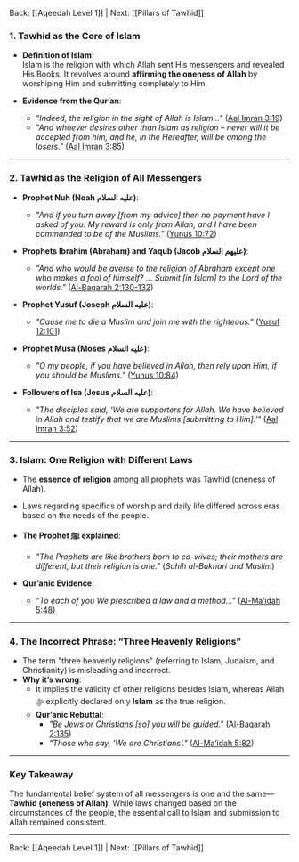 Back: [[Aqeedah Level 1]] | Next: [[Pillars of Tawhid]]

### **1. Tawhid as the Core of Islam**
- **Definition of Islam**:  
  Islam is the religion with which Allah sent His messengers and revealed His Books. It revolves around **affirming the oneness of Allah** by worshiping Him and submitting completely to Him.  

- **Evidence from the Qur’an**:  
  - *"Indeed, the religion in the sight of Allah is Islam..."* ([Aal Imran 3:19](https://quran.com/3/19))  
  - *"And whoever desires other than Islam as religion – never will it be accepted from him, and he, in the Hereafter, will be among the losers."* ([Aal Imran 3:85](https://quran.com/3/85))  

---

### **2. Tawhid as the Religion of All Messengers**
- **Prophet Nuh (Noah عليه السلام)**:  
  - *"And if you turn away [from my advice] then no payment have I asked of you. My reward is only from Allah, and I have been commanded to be of the Muslims."* ([Yunus 10:72](https://quran.com/10/72))  

- **Prophets Ibrahim (Abraham) and Yaqub (Jacob عليهم السلام)**:  
  - *"And who would be averse to the religion of Abraham except one who makes a fool of himself? ... Submit [in Islam] to the Lord of the worlds."* ([Al-Baqarah 2:130-132](https://quran.com/2/130))  

- **Prophet Yusuf (Joseph عليه السلام)**:  
  - *"Cause me to die a Muslim and join me with the righteous."* ([Yusuf 12:101](https://quran.com/12/101))  

- **Prophet Musa (Moses عليه السلام)**:  
  - *"O my people, if you have believed in Allah, then rely upon Him, if you should be Muslims."* ([Yunus 10:84](https://quran.com/10/84))  

- **Followers of Isa (Jesus عليه السلام)**:  
  - *"The disciples said, ‘We are supporters for Allah. We have believed in Allah and testify that we are Muslims [submitting to Him].’"* ([Aal Imran 3:52](https://quran.com/3/52))  

---

### **3. Islam: One Religion with Different Laws**
- The **essence of religion** among all prophets was Tawhid (oneness of Allah).  
- Laws regarding specifics of worship and daily life differed across eras based on the needs of the people.  

- **The Prophet ﷺ explained**:  
  - *"The Prophets are like brothers born to co-wives; their mothers are different, but their religion is one."* (*Sahih al-Bukhari and Muslim*)  

- **Qur’anic Evidence**:  
  - *"To each of you We prescribed a law and a method..."* ([Al-Ma’idah 5:48](https://quran.com/5/48))  

---

### **4. The Incorrect Phrase: “Three Heavenly Religions”**
- The term "three heavenly religions" (referring to Islam, Judaism, and Christianity) is misleading and incorrect.  
- **Why it’s wrong**:  
  - It implies the validity of other religions besides Islam, whereas Allah ﷻ explicitly declared only **Islam** as the true religion.  
  - **Qur’anic Rebuttal**:  
    - *"Be Jews or Christians [so] you will be guided."* ([Al-Baqarah 2:135](https://quran.com/2/135))  
    - *"Those who say, 'We are Christians'."* ([Al-Ma’idah 5:82](https://quran.com/5/82))  

---

### **Key Takeaway**
The fundamental belief system of all messengers is one and the same—**Tawhid (oneness of Allah)**. While laws changed based on the circumstances of the people, the essential call to Islam and submission to Allah remained consistent.

---
Back: [[Aqeedah Level 1]] | Next: [[Pillars of Tawhid]]